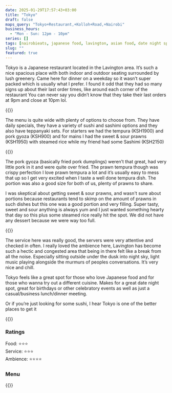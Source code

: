 ```yaml
---
date: 2025-01-29T17:57:43+03:00
title: "Tokyo"
draft: false
maps_query: "Tokyo+Restaurant,+Kolloh+Road,+Nairobi"
business_hours:
  - "Mon - Sun: 12pm - 10pm"
series: []
tags: [nairobieats, japanese food, lavington, asian food, date night spots]
slug: ""
featured: true
---
```


Tokyo is a Japanese restaurant located in the Lavington area. It’s such a nice spacious place with both indoor and outdoor seating surrounded by lush greenery. Came here for dinner on a weekday so it wasn’t super packed which is usually what I prefer. I found it odd that they had so many signs up about their last order times, like around each corner of the restaurant You can never say you didn’t know that they take their last orders at 9pm and close at 10pm lol.

{{<image-gallery key="tokyo" titles="tokyo-01 tokyo-02 tokyo-08 tokyo-03">}}

The menu is quite wide with plenty of options to choose from. They have daily specials, they have a variety of sushi and sashimi options and they also have teppanyaki sets. For starters we had the tempura (KSH1900) and pork gyoza (KSH900) and for mains I had the sweet & sour prawns (KSH1950) with steamed rice while my friend had some Sashimi (KSH2150)

{{<image-gallery key="tokyo" titles="tokyo-10 tokyo-11 tokyo-14 tokyo-16">}}

The pork gyoza (basically fried pork dumplings) weren’t that great, had very little pork in it and were quite over fried. The prawn tempura though was crispy perfection I love prawn tempura a lot and it’s usually easy to mess that up so I get very excited when I taste a well done tempura dish. The portion was also a good size for both of us, plenty of prawns to share.

I was skeptical about getting sweet & sour prawns, and wasn't sure about portions because restaurants tend to skimp on the amount of prawns in such dishes but this one was a good portion and very filling. Super tasty, sweet and sour anything is always yum and I just wanted something hearty that day so this plus some steamed rice really hit the spot. We did not have any dessert because we were way too full.

{{<image-gallery key="tokyo" titles="tokyo-10 tokyo-12 tokyo-15 tokyo-17">}}

The service here was really good, the servers were very attentive and checked in often. I really loved the ambience here, Lavington has become such a hectic and congested area that being in there felt like a break from all the noise. Especially sitting outside under the dusk into night sky, light music playing alongside the murmurs of peoples conversations. It’s very nice and chill.

Tokyo feels like a great spot for those who love Japanese food and for those who wanna try out a different cuisine. Makes for a great date night spot, great for birthdays or other celebratory events as well as just a casual/business lunch/dinner meeting.

Or if you’re just looking for some sushi, I hear Tokyo is one of the better places to get it

{{<image-gallery key="tokyo" titles="tokyo-04 tokyo-05 tokyo-07 tokyo-09">}}

### Ratings

Food: ⭐️⭐️⭐️<br>
Service: ⭐️️⭐️⭐️<br>
Ambience: ⭐⭐️⭐️⭐️<br>

### Menu

{{<remote-image-gallery key="tokyo-menu">}}
